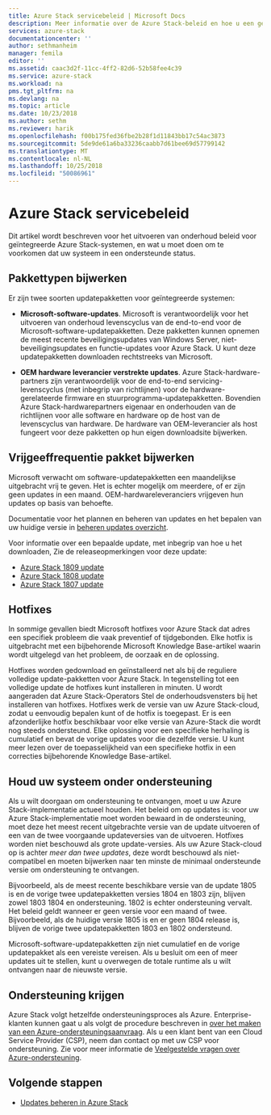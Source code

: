 ```yaml
---
title: Azure Stack servicebeleid | Microsoft Docs
description: Meer informatie over de Azure Stack-beleid en hoe u een geïntegreerd systeem in een ondersteunde status onderhoud.
services: azure-stack
documentationcenter: ''
author: sethmanheim
manager: femila
editor: ''
ms.assetid: caac3d2f-11cc-4ff2-82d6-52b58fee4c39
ms.service: azure-stack
ms.workload: na
pms.tgt_pltfrm: na
ms.devlang: na
ms.topic: article
ms.date: 10/23/2018
ms.author: sethm
ms.reviewer: harik
ms.openlocfilehash: f00b175fed36fbe2b28f1d11843bb17c54ac3873
ms.sourcegitcommit: 5de9de61a6ba33236caabb7d61bee69d57799142
ms.translationtype: MT
ms.contentlocale: nl-NL
ms.lasthandoff: 10/25/2018
ms.locfileid: "50086961"
---
```

# <a name="azure-stack-servicing-policy"></a>Azure Stack servicebeleid
Dit artikel wordt beschreven voor het uitvoeren van onderhoud beleid voor geïntegreerde Azure Stack-systemen, en wat u moet doen om te voorkomen dat uw systeem in een ondersteunde status. 

## <a name="update-package-types"></a>Pakkettypen bijwerken

Er zijn twee soorten updatepakketten voor geïntegreerde systemen: 

- **Microsoft-software-updates**. Microsoft is verantwoordelijk voor het uitvoeren van onderhoud levenscyclus van de end-to-end voor de Microsoft-software-updatepakketten. Deze pakketten kunnen opnemen de meest recente beveiligingsupdates van Windows Server, niet-beveiligingsupdates en functie-updates voor Azure Stack. U kunt deze updatepakketten downloaden rechtstreeks van Microsoft.

- **OEM hardware leverancier verstrekte updates**. Azure Stack-hardware-partners zijn verantwoordelijk voor de end-to-end servicing-levenscyclus (met inbegrip van richtlijnen) voor de hardware-gerelateerde firmware en stuurprogramma-updatepakketten. Bovendien Azure Stack-hardwarepartners eigenaar en onderhouden van de richtlijnen voor alle software en hardware op de host van de levenscyclus van hardware. De hardware van OEM-leverancier als host fungeert voor deze pakketten op hun eigen downloadsite bijwerken.


## <a name="update-package-release-cadence"></a>Vrijgeeffrequentie pakket bijwerken
Microsoft verwacht om software-updatepakketten een maandelijkse uitgebracht vrij te geven. Het is echter mogelijk om meerdere, of er zijn geen updates in een maand. OEM-hardwareleveranciers vrijgeven hun updates op basis van behoefte. 

Documentatie voor het plannen en beheren van updates en het bepalen van uw huidige versie in [beheren updates overzicht](azure-stack-updates.md). 

Voor informatie over een bepaalde update, met inbegrip van hoe u het downloaden, Zie de releaseopmerkingen voor deze update: 
- [Azure Stack 1809 update](azure-stack-update-1809.md)
- [Azure Stack 1808 update](azure-stack-update-1808.md)
- [Azure Stack 1807 update](azure-stack-update-1807.md)

## <a name="hotfixes"></a>Hotfixes
In sommige gevallen biedt Microsoft hotfixes voor Azure Stack dat adres een specifiek probleem die vaak preventief of tijdgebonden.  Elke hotfix is uitgebracht met een bijbehorende Microsoft Knowledge Base-artikel waarin wordt uitgelegd van het probleem, de oorzaak en de oplossing. 

Hotfixes worden gedownload en geïnstalleerd net als bij de reguliere volledige update-pakketten voor Azure Stack. In tegenstelling tot een volledige update de hotfixes kunt installeren in minuten. U wordt aangeraden dat Azure Stack-Operators Stel de onderhoudsvensters bij het installeren van hotfixes. Hotfixes werk de versie van uw Azure Stack-cloud, zodat u eenvoudig bepalen kunt of de hotfix is toegepast. Er is een afzonderlijke hotfix beschikbaar voor elke versie van Azure-Stack die wordt nog steeds ondersteund. Elke oplossing voor een specifieke herhaling is cumulatief en bevat de vorige updates voor die dezelfde versie. U kunt meer lezen over de toepasselijkheid van een specifieke hotfix in een correcties bijbehorende Knowledge Base-artikel.  


## <a name="keep-your-system-under-support"></a>Houd uw systeem onder ondersteuning
Als u wilt doorgaan om ondersteuning te ontvangen, moet u uw Azure Stack-implementatie actueel houden. Het beleid om op updates is: voor uw Azure Stack-implementatie moet worden bewaard in de ondersteuning, moet deze het meest recent uitgebrachte versie van de update uitvoeren of een van de twee voorgaande updateversies van de uitvoeren. Hotfixes worden niet beschouwd als grote update-versies. Als uw Azure Stack-cloud op is achter *meer dan twee updates*, deze wordt beschouwd als niet-compatibel en moeten bijwerken naar ten minste de minimaal ondersteunde versie om ondersteuning te ontvangen. 

Bijvoorbeeld, als de meest recente beschikbare versie van de update 1805 is en de vorige twee updatepakketten versies 1804 en 1803 zijn, blijven zowel 1803 1804 en ondersteuning. 1802 is echter ondersteuning vervalt. Het beleid geldt wanneer er geen versie voor een maand of twee. Bijvoorbeeld, als de huidige versie 1805 is en er geen 1804 release is, blijven de vorige twee updatepakketten 1803 en 1802 ondersteund.

Microsoft-software-updatepakketten zijn niet cumulatief en de vorige updatepakket als een vereiste vereisen. Als u besluit om een of meer updates uit te stellen, kunt u overwegen de totale runtime als u wilt ontvangen naar de nieuwste versie. 

## <a name="get-support"></a>Ondersteuning krijgen
Azure Stack volgt hetzelfde ondersteuningsproces als Azure. Enterprise-klanten kunnen gaat u als volgt de procedure beschreven in [over het maken van een Azure-ondersteuningsaanvraag](/azure/azure-supportability/how-to-create-azure-support-request). Als u een klant bent van een Cloud Service Provider (CSP), neem dan contact op met uw CSP voor ondersteuning.  Zie voor meer informatie de [Veelgestelde vragen over Azure-ondersteuning](https://azure.microsoft.com/support/faq/). 


## <a name="next-steps"></a>Volgende stappen

- [Updates beheren in Azure Stack](azure-stack-updates.md)


